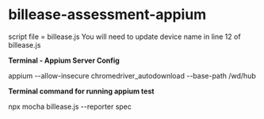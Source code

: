 # billease-assessment-appium
script file = billease.js
You will need to update device name in line 12 of billease.js

**Terminal - Appium Server Config**

appium --allow-insecure chromedriver_autodownload --base-path /wd/hub

**Terminal command for running appium test**

npx mocha billease.js --reporter spec

